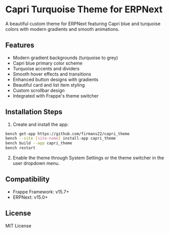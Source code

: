 # Capri Turquoise Theme for ERPNext

A beautiful custom theme for ERPNext featuring Capri blue and turquoise colors with modern gradients and smooth animations.

## Features

- Modern gradient backgrounds (turquoise to grey)
- Capri blue primary color scheme
- Turquoise accents and dividers
- Smooth hover effects and transitions
- Enhanced button designs with gradients
- Beautiful card and list item styling
- Custom scrollbar design
- Integrated with Frappe's theme switcher

## Installation Steps

1. Create and install the app:
```bash
bench get-app https://github.com/firmans22/capri_theme
bench --site [site-name] install-app capri_theme
bench build --app capri_theme
bench restart
```

2. Enable the theme through System Settings or the theme switcher in the user dropdown menu.

## Compatibility

- Frappe Framework: v15.7+
- ERPNext: v15.0+

## License

MIT License
